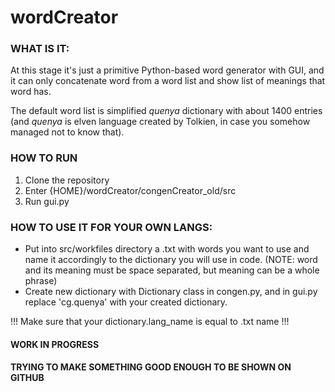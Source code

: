 # wordCreator 

### WHAT IS IT:

At this stage it's just a primitive Python-based word generator with GUI, and it can only concatenate word from a word list and show list of meanings that word has.

The default word list is simplified *quenya* dictionary with about 1400 entries 
(and *quenya* is elven language created by Tolkien, in case you somehow managed not to know that).

### HOW TO RUN
1. Clone the repository
2. Enter {HOME}/wordCreator/congenCreator_old/src
3. Run gui.py

### HOW TO USE IT FOR YOUR OWN LANGS:
- Put into src/workfiles directory a .txt with words you want to use and name it accordingly to the dictionary you will use in code.
(NOTE: word and its meaning must be space separated, but meaning can be a whole phrase)
- Create new dictionary with Dictionary class in congen.py, and in gui.py replace 'cg.quenya' with your created dictionary.

!!! Make sure that your dictionary.lang_name is equal to .txt name !!!  

#### WORK IN PROGRESS
#### TRYING TO MAKE SOMETHING GOOD ENOUGH TO BE SHOWN ON GITHUB

